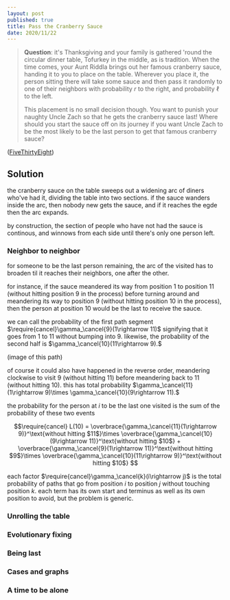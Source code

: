 ```yaml
---
layout: post
published: true
title: Pass the Cranberry Sauce
date: 2020/11/22
---
```


>**Question**: it's Thanksgiving and your family is gathered 'round the circular dinner table, Tofurkey in the middle, as is tradition. When the time comes, your Aunt Riddla brings out her famous cranberry sauce, handing it to you to place on the table. Wherever you place it, the person sitting there will take some sauce and then pass it randomly to one of their neighbors with probability $r$ to the right, and probability $\ell$ to the left. 
>
>This placement is no small decision though. You want to punish your naughty Uncle Zach so that he gets the cranberry sauce last! Where should you start the sauce off on its journey if you want Uncle Zach to be the most likely to be the last person to get that famous cranberry sauce?

<!--more-->

([FiveThirtyEight](https://fivethirtyeight.com/features/can-you-pass-the-cranberry-sauce/))

## Solution

the cranberry sauce on the table sweeps out a widening arc of diners who've had it, dividing the table into two sections. if the sauce wanders inside the arc, then nobody new gets the sauce, and if it reaches the egde then the arc expands. 

by construction, the section of people who have not had the sauce is continous, and winnows from each side until there's only one person left. 

### Neighbor to neighbor

for someone to be the last person remaining, the arc of the visited has to broaden til it reaches their neighbors, one after the other.

for instance, if the sauce meandered its way from position $1$ to position $11$ (without hitting position $9$ in the process) before turning around and meandering its way to position $9$ (without hitting position $10$ in the process), then the person at position $10$ would be the last to receive the sauce. 

we can call the probability of the first path segment $\require{cancel}\gamma_\cancel{9}(1\rightarrow 11)$ signifying that it goes from $1$ to $11$ without bumping into $9.$ likewise, the probability of the second half is $\gamma_\cancel{10}(11\rightarrow 9).$

(image of this path)

of course it could also have happened in the reverse order, meandering clockwise to visit $9$ (without hitting $11$) before meandering back to $11$ (without hitting $10$). this has total probability $\gamma_\cancel{11}(1\rightarrow 9)\times \gamma_\cancel{10}(9\rightarrow 11).$

the probability for the person at $i$ to be the last one visited is the sum of the probability of these two events

$$\require{cancel} L(10) = \overbrace{\gamma_\cancel{11}(1\rightarrow 9)}^\text{without hitting $11$}\times \overbrace{\gamma_\cancel{10}(9\rightarrow 11)}^\text{without hitting $10$} + \overbrace{\gamma_\cancel{9}(1\rightarrow 11)}^\text{without hitting $9$}\times \overbrace{\gamma_\cancel{10}(11\rightarrow 9)}^\text{without hitting $10$} $$

each factor $\require{cancel}\gamma_\cancel{k}(i\rightarrow j)$ is the total probability of paths that go from position $i$ to position $j$ without touching position $k.$ each term has its own start and terminus as well as its own position to avoid, but the problem is generic. 


### Unrolling the table

### Evolutionary fixing

### Being last

### Cases and graphs

### A time to be alone

<br>
